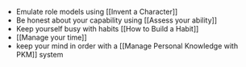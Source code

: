 * Emulate role models using [[Invent a Character]]
* Be honest about your capability using [[Assess your ability]]
* Keep yourself busy with habits [[How to Build a Habit]]
* [[Manage your time]]
* keep your mind in order with a [[Manage Personal Knowledge with PKM]] system